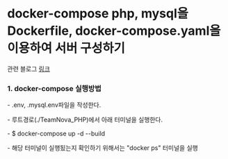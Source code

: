 <h1>docker-compose php, mysql을 Dockerfile, docker-compose.yaml을 이용하여 서버 구성하기</h1>

<p>관련 블로그 <a href="https://engineeringshw.blogspot.com/2023/12/docker-compose-php-mysql-dockerfile.html">링크</a></p>

<h3>1. docker-compose 실행방법</h3>
<p>- .env, .mysql.env파일을 작성한다.</p>
<p>- 루트경로(./TeamNova_PHP)에서 아래 터미널을 실행한다.</p>
<p>- $ docker-compose up -d --build</p>
<p>- 해당 터미널이 실행됬는지 확인하기 위해서는 "docker ps" 터미널을 실행</p>